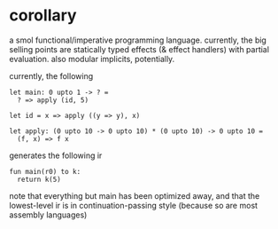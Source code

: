 # corollary

a smol functional/imperative programming language. currently, the big selling
points are statically typed effects (& effect handlers) with partial evaluation.
also modular implicits, potentially.

currently, the following

    let main: 0 upto 1 -> ? =
      ? => apply (id, 5)

    let id = x => apply ((y => y), x)

    let apply: (0 upto 10 -> 0 upto 10) * (0 upto 10) -> 0 upto 10 =
      (f, x) => f x

generates the following ir

    fun main(r0) to k:
      return k(5)

note that everything but main has been optimized away, and that the lowest-level
ir is in continuation-passing style (because so are most assembly languages)
